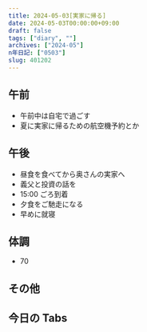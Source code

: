 ```yaml
---
title: 2024-05-03[実家に帰る]
date: 2024-05-03T00:00:00+09:00
draft: false
tags: ["diary", ""]
archives: ["2024-05"]
n年日記: ["0503"]
slug: 401202
---
```


## 午前

- 午前中は自宅で過ごす
- 夏に実家に帰るための航空機予約とか

## 午後

- 昼食を食べてから奥さんの実家へ
- 義父と投資の話を
- 15:00 ごろ到着
- 夕食をご馳走になる
- 早めに就寝

## 体調

- 70

## その他

## 今日の Tabs
